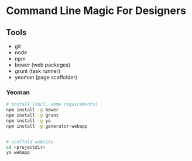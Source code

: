 # Command Line Magic For Designers

## Tools

- git
- node
- npm
- bower (web packeges)
- grunt (task runner)
- yeoman (page scaffolder)

### Yeoman

```bash
# install (incl. some requirements)
npm install -g bower
npm install -g grunt
npm install -g yo
npm install -g generator-webapp


# scaffold website
cd <projectdir>
yo webapp
```
